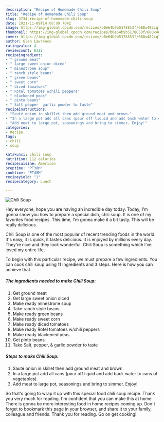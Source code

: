 ```yaml
---
description: "Recipe of Homemade Chili Soup"
title: "Recipe of Homemade Chili Soup"
slug: 3734-recipe-of-homemade-chili-soup
date: 2021-11-09T14:08:00.704Z
image: https://img-global.cpcdn.com/recipes/b0e64b9b5178853f/680x482cq70/chili-soup-recipe-main-photo.jpg
thumbnail: https://img-global.cpcdn.com/recipes/b0e64b9b5178853f/680x482cq70/chili-soup-recipe-main-photo.jpg
cover: https://img-global.cpcdn.com/recipes/b0e64b9b5178853f/680x482cq70/chili-soup-recipe-main-photo.jpg
author: Glen Lawrence
ratingvalue: 4
reviewcount: 8322
recipeingredient:
- " ground meat"
- " large sweet onion diced"
- " minestrone soup"
- " ranch style beans"
- " green beans"
- " sweet corn"
- " diced tomatoes"
- " Rotel tomatoes wchili peppers"
- " blackened peas"
- " pinto beans"
- " Salt pepper  garlic powder to taste"
recipeinstructions:
- "Sauté onion in skillet then add ground meat and brown."
- "In a large pot add all cans (pour off liquid and add back water to cans of vegetables)."
- "Add meat to large pot, seasonings and bring to simmer. Enjoy!"
categories:
- Recipe
tags:
- chili
- soup

katakunci: chili soup 
nutrition: 112 calories
recipecuisine: American
preptime: "PT38M"
cooktime: "PT48M"
recipeyield: "1"
recipecategory: Lunch

---
```



![Chili Soup](https://img-global.cpcdn.com/recipes/b0e64b9b5178853f/680x482cq70/chili-soup-recipe-main-photo.jpg)

Hey everyone, hope you are having an incredible day today. Today, I'm gonna show you how to prepare a special dish, chili soup. It is one of my favorites food recipes. This time, I'm gonna make it a bit tasty. This will be really delicious.



Chili Soup is one of the most popular of recent trending foods in the world. It's easy, it is quick, it tastes delicious. It is enjoyed by millions every day. They're nice and they look wonderful. Chili Soup is something which I've loved my entire life.


To begin with this particular recipe, we must prepare a few ingredients. You can cook chili soup using 11 ingredients and 3 steps. Here is how you can achieve that.

<!--inarticleads1-->

##### The ingredients needed to make Chili Soup:

1. Get  ground meat
1. Get  large sweet onion diced
1. Make ready  minestrone soup
1. Take  ranch style beans
1. Make ready  green beans
1. Make ready  sweet corn
1. Make ready  diced tomatoes
1. Make ready  Rotel tomatoes w/chili peppers
1. Make ready  blackened peas
1. Get  pinto beans
1. Take  Salt, pepper, &amp; garlic powder to taste




<!--inarticleads2-->

##### Steps to make Chili Soup:

1. Sauté onion in skillet then add ground meat and brown.
1. In a large pot add all cans (pour off liquid and add back water to cans of vegetables).
1. Add meat to large pot, seasonings and bring to simmer. Enjoy!




So that's going to wrap it up with this special food chili soup recipe. Thank you very much for reading. I'm confident that you can make this at home. There is gonna be more interesting food in home recipes coming up. Don't forget to bookmark this page in your browser, and share it to your family, colleague and friends. Thank you for reading. Go on get cooking!

